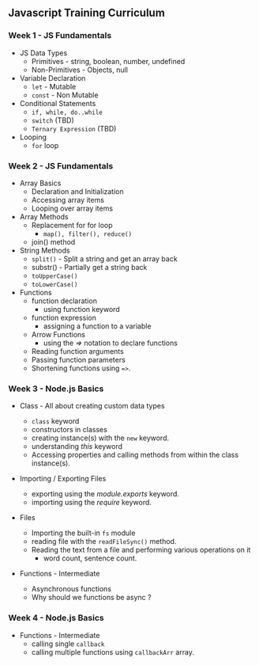 ## Javascript Training Curriculum

### Week 1 - JS Fundamentals
*  JS Data Types 
    * Primitives - string, boolean, number, undefined
    * Non-Primitives - Objects, null
* Variable Declaration
    * ```let``` - Mutable
    * ```const``` - Non Mutable
* Conditional Statements
    * ```if, while, do..while```
    * ```switch``` (TBD)
    * ```Ternary Expression``` (TBD)
* Looping
    * ```for``` loop

### Week 2  - JS Fundamentals
* Array Basics
    * Declaration and Initialization
    * Accessing array items
    * Looping over array items
* Array Methods
    *  Replacement for for loop
        - ```map(), filter(), reduce()```
    * join() method
* String Methods
    * ```split()``` - Split a string and get an array back
    * substr() - Partially get a string back
    * ```toUpperCase()```
    * ```toLowerCase()```
* Functions
    * function declaration
        - using function keyword
    * function expression
        - assigning a function to a variable
    * Arrow Functions
        - using the _=>_ notation to declare functions
    * Reading function arguments
    * Passing function parameters
    * Shortening functions using ```=>```.

### Week 3 - Node.js Basics
 * Class - All about creating custom data types
    - ```class``` keyword
    - constructors in classes
    - creating instance(s) with the ```new``` keyword.
    - understanding _this_ keyword
    - Accessing properties and calling methods from within the class instance(s).

  * Importing / Exporting Files
    - exporting using the _module.exports_ keyword.
    - importing using the _require_ keyword. 

  * Files
     - Importing the built-in ```fs``` module
     - reading file with the ```readFileSync()``` method.
     - Reading the text from a file and performing various operations on it
         - word count, sentence count.
   * Functions - Intermediate
        - Asynchronous functions
        - Why should we functions be async ?

### Week 4 - Node.js Basics
  * Functions - Intermediate
      - calling single ```callback``` 
      - calling multiple functions using ```callbackArr``` array.



